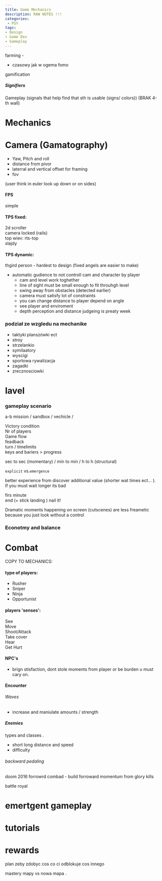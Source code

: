 ```yaml
---
title: Game Mechanics
description: RAW NOTES !!!
categories:
 - PSY
tags:
- Design
- Game Dev
- Gameplay
---
```



farming -
- czasowy jak w ogema
fomo

gamification

##### Signifiers
Gameplay (signals that help find that sth is usable (signs/ colors)) (BRAK 4-th wall)



# Mechanics   

# Camera (Gamatography)

- Yaw, Pitch and roll
- distance from pivor
- laterral and vertical offset for framing
- fov

(user think in euler look up down or on sides)

####  FPS
simple

####  TPS fixed:
2d scroller   
camera locked  (rails)    
top wiev: rts-top   
slajdy   

####  TPS dynamic:
thgird person - hardest to design  (fixed angels are easier to make)
- automatic gudience to not controll cam and character by player
   - cam and level work toghether
   - line of sight must be small enough to fit throuhgh level
   - swing away from obstacles (detected earlier)
   - camera must satisfy lot of constraints
   - you can change distance to player depend on angle
   - see player and enviroment
   - depth perception and distance judgeing is preaty week



### podział ze wzgledu na mechanike
- taktyki planszówki ect
- stroy
- strzelankio
- symilaatory
- wyscigi
- sportowa rywalizacja
- zagadki
- zrecznosciowki


# lavel

### gameplay scenario
a-b mission / sandbox / vechicle /

Victory condition   
Nr of players  
Game flow   
feadback      
turn / timelimits   
keys and bariers > progress   

sec to sec (momentary) / min to min / h to h (structural)   

`explicit` vs.`emergence`



better experience from discover additional value (shorter wat times ect... ). If you must wait longer its bad   






firs minute     
end (+ stick landing ) nail it!    

Dramatic moments happening  on screen (cutscenes) are less freametic because you just look without a control

### Econotmy and balance


# Combat

  COPY TO MECHANICS:

####  type of players:
  - Rusher
  - Sniper
  - Ninja
  - Opportunist

#### players 'senses':  

See  
Move  
Shoot/Attack  
Take cover  
Hear  
Get Hurt  


#### NPC's
- brign stisfaction, dont stole moments from player or be burden u must cary on.

#### Encounter

###### Waves
- increase and maniulate amounts / strength

##### Enemies
types and classes .
- short long distance and speed
- difficulty


###### backward pedaling
doom 2016 forrowrd combad - build forroward momentum from glory kills  

battle royal
# emertgent gameplay
# tutorials
# rewards



plan zeby zdobyc cos co ci odblokuje cos innego

mastery mapy vs nowa mapa .
